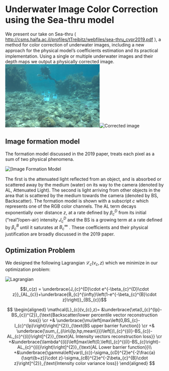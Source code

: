 # Underwater Image Color Correction using the Sea-thru model
We present our take on Sea-thru ( http://csms.haifa.ac.il/profiles/tTreibitz/webfiles/sea-thru_cvpr2019.pdf ), a method for color correction of underwater images, including a new approach for the physical model’s coeﬃcients estimation and its practical implementation. Using a single or multiple underwater images and their depth maps we output a physically corrected image.
![]()
<img src="report/figs/fixProcessSteps/01_Orig.jpg"
     alt="Original image"
     style="width:300px;" /><img src="report/figs/fixProcessSteps/07_IcontrastStr.jpg"
     alt="Corrected image"
     style="width:300px;" />
## Image formation model
The formation model discussed in the 2019 paper, treats each pixel as a sum of two physical phenomena.

<img src="https://latex.codecogs.com/gif.download?I_c%28z%29%20%3D%20%5Cunderbrace%7BJ_%7Bc%7D%5E%7BD%7D%5Ccdot%20e%5E%7B-%5Cbeta_%7Bc%7D%5E%7BD%7D%5Ccdot%20z%7D%7D_%7BAL_%7Bc%7D%7D+%5Cunderbrace%7BB_%7Bc%7D%5E%7B%5Cinfty%7D%5Cleft%281-e%5E%7B-%5Cbeta_%7Bc%7D%5E%7BB%7D%5Ccdot%20z%7D%5Cright%29%7D_%7BBS_%7Bc%7D%7D" alt="[Image Formation Model">

The ﬁrst is the attenuated light reﬂected from an object, and is absorbed or scattered away by the medium (water) on its way to the camera (denoted by AL, Attenuated Light). The second is light arriving from other objects in the area that is scattered by the medium towards the camera (denoted by BS, Backscatter). The formation model is shown  with a subscript $c$ which represents one of the RGB color channels. The AL term decays exponentially over distance $z$, at a rate deﬁned by $\beta_c^D$ from its initial (“real”/open-air) intensity $J_c^D$ and the BS is a growing term at a rate deﬁned by $\beta_c^B$ until it saturates at $B_c^{\infty}$ . These coeﬃcients and their physical justiﬁcation are broadly discussed in the 2019 paper.

## Optimization Problem
We designed the following Lagrangian $\mathcal{L}_{c}(v_{c},z)$ which we minimize in our optimization problem:


<img src="https://latex.codecogs.com/gif.download?%5Cbegin%7Baligned%7D%20%5Cmathcal%7BL%7D_%7Bc%7D%28v_%7Bc%7D%2Cz%29%3D%20%26%5Cunderbrace%7B%5Ceta%28I_%7Bc%7D%5E%7Blp%7D-BS_%7Bc%7D%29%5E%7B2%7D%7D_%7B%5Ctext%7BBackscatter/lower%20percentile%20vector%20reconstruction%20loss%7D%7D%20%5Ccr%20+%26%20%5Cunderbrace%7B%5Cmu%5Cleft%5Bmax%5Cleft%280%2CBS_%7Bc%7D-I_%7Bc%7D%5E%7Blp%7D%5Cright%29%5Cright%5D%5E%7B2%7D%7D_%7B%5Ctext%7BBS%20upper%20barrier%20function%7D%7D%20%5Ccr%20+%26%20%5Cunderbrace%7B%5Csum_%7B_%7Bi%5Cin%5C%7Blp%2Chp%2Cmean%5C%7D%7D%7D%5Cleft%5B%28I_%7Bc%7D%5E%7B%28i%29%7D-BS_%7Bc%7D%29-AL_%7Bc%7D%5E%7B%28i%29%7D%5Cright%5D%5E%7B2%7D%7D_%7B%5Ctext%7BAL%20Intensity%20vectors%20reconstruction%20loss%7D%7D%20%5Ccr%20+%26%5Cunderbrace%7B%5Clambda%5E%7B%28i%29%7D%5Cleft%5Bmax%5Cleft%280%2C%5Cleft%28I_%7Bc%7D%5E%7B%28i%29%7D-BS_%7Bc%7D%5Cright%29-AL_%7Bc%7D%5E%7B%28i%29%7D%5Cright%29%5Cright%5D%5E%7B2%7D%7D_%7B%5Ctext%7BAL%20Lower%20barrier%20function%7D%7D%5C%5C%20+%26%5Cunderbrace%7B%5Cgamma%5Cleft%5Bvar%28I_%7Bc%7D%29-%5Csigma_%7BcD%7D%5E%7B2%7De%5E%7B-2%5Cfrac%7Ba%7D%7B%5Csqrt%7Bb+z%7D%7D%5Ccdot%20z%7D-%5Csigma_%7BcB%7D%5E%7B2%7De%5E%7B-2%5Cbeta_%7Bc%7D%5E%7BB%7D%5Ccdot%20z%7D%5Cright%5D%5E%7B2%7D%7D_%7B%5Ctext%7BIntensity%20color%20variance%20loss%7D%7D%20%5Cend%7Baligned%7D" alt="Lagrangian">

$$I_c(z) = \underbrace{J_{c}^{D}\cdot e^{-\beta_{c}^{D}\cdot z}}_{AL_{c}}+\underbrace{B_{c}^{\infty}\left(1-e^{-\beta_{c}^{B}\cdot z}\right)}_{BS_{c}}$$


$$
\begin{aligned}
\mathcal{L}_{c}(v_{c},z)= &\underbrace{\eta(I_{c}^{lp}-BS_{c})^{2}}_{\text{Backscatter/lower percentile vector reconstruction loss}} \cr
+& \underbrace{\mu\left[max\left(0,BS_{c}-I_{c}^{lp}\right)\right]^{2}}_{\text{BS upper barrier function}} \cr
+& \underbrace{\sum_{_{i\in\{lp,hp,mean\}}}\left[(I_{c}^{(i)}-BS_{c})-AL_{c}^{(i)}\right]^{2}}_{\text{AL Intensity vectors reconstruction loss}} \cr
+&\underbrace{\lambda^{(i)}\left[max\left(0,\left(I_{c}^{(i)}-BS_{c}\right)-AL_{c}^{(i)}\right)\right]^{2}}_{\text{AL Lower barrier function}}\\
+&\underbrace{\gamma\left[var(I_{c})-\sigma_{cD}^{2}e^{-2\frac{a}{\sqrt{b+z}}\cdot z}-\sigma_{cB}^{2}e^{-2\beta_{c}^{B}\cdot z}\right]^{2}}_{\text{Intensity color variance loss}}
\end{aligned}
$$
